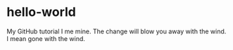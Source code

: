 # hello-world
My GitHub tutorial
I me mine.
The change will blow you away with the wind.
I mean gone with the wind.
